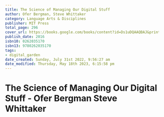 ```yaml
---
title: The Science of Managing Our Digital Stuff
author: Ofer Bergman, Steve Whittaker
category: Language Arts & Disciplines
publisher: MIT Press
total_page: 296
cover_url: https://books.google.com/books/content?id=Ds1uDQAAQBAJ&printsec=frontcover&img=1&zoom=1&edge=curl&source=gbs_api
publish_date: 2016
isbn10: 0262035170
isbn13: 9780262035170
tags:
- digital_garden
date_created: Sunday, July 31st 2022, 9:56:27 am
date_modified: Thursday, May 18th 2023, 6:15:58 pm
---
```

# The Science of Managing Our Digital Stuff - Ofer Bergman Steve Whittaker
